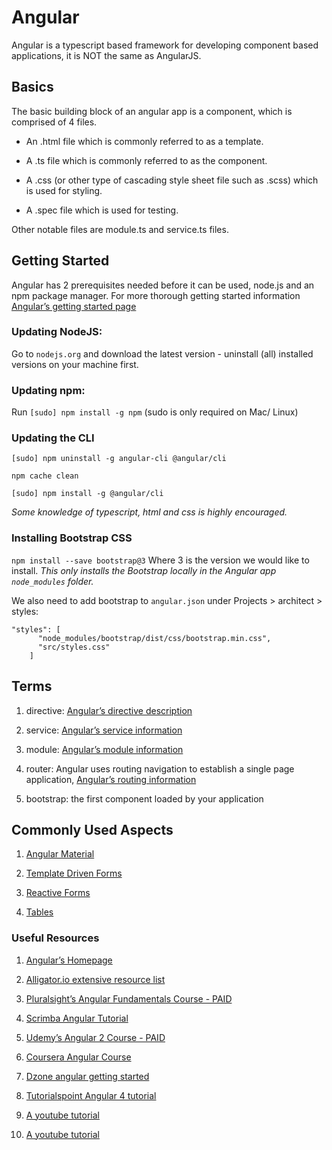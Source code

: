 # Angular

Angular is a typescript based framework for developing component based applications, it is NOT the same as AngularJS.

## Basics

The basic building block of an angular app is a component, which is comprised of 4 files.

*   An .html file which is commonly referred to as a template.
    
*   A .ts file which is commonly referred to as the component.
    
*   A .css (or other type of cascading style sheet file such as .scss) which is used for styling.
    
*   A .spec file which is used for testing.
    
Other notable files are module.ts and service.ts files.

## Getting Started

Angular has 2 prerequisites needed before it can be used, node.js and an npm package manager. For more thorough getting started information [Angular’s getting started page](https://angular.io/guide/quickstart)

### Updating NodeJS:

Go to `nodejs.org` and download the latest version - uninstall (all) installed versions on your machine first.

### Updating npm:

Run `[sudo] npm install -g npm`  (sudo  is only required on Mac/ Linux)

### Updating the CLI

`[sudo] npm uninstall -g angular-cli @angular/cli`
	
`npm cache clean`
	
`[sudo] npm install -g @angular/cli`

*Some knowledge of typescript, html and css is highly encouraged.*

### Installing Bootstrap CSS

`npm install --save bootstrap@3` Where 3 is the version we would like to install. *This only installs the Bootstrap locally in the Angular app `node_modules` folder.*

We also need to add bootstrap to `angular.json` under Projects > architect > styles:

	"styles": [
		  "node_modules/bootstrap/dist/css/bootstrap.min.css",
		  "src/styles.css"
		]

## Terms

1.  directive: [Angular’s directive description](https://angular.io/api/core/Directive#directive)
    
2.  service: [Angular’s service information](https://angular.io/tutorial/toh-pt4)
    
3.  module: [Angular’s module information](https://angular.io/guide/architecture-modules)
    
4.  router: Angular uses routing navigation to establish a single page application, [Angular’s routing information](https://angular.io/guide/router)
    
5.  bootstrap: the first component loaded by your application
    

## Commonly Used Aspects

1.  [Angular Material](https://material.angular.io/)
    
2.  [Template Driven Forms](https://angular.io/guide/forms)
    
3.  [Reactive Forms](https://angular.io/guide/reactive-forms)
    
4.  [Tables](https://material.angular.io/components/table/overview)
    

### Useful Resources

1.  [Angular’s Homepage](https://angular.io/)
    
2.  [Alligator.io extensive resource list](https://alligator.io/resources/)
    
3.  [Pluralsight’s Angular Fundamentals Course - PAID](https://app.pluralsight.com/library/courses/angular-fundamentals/table-of-contents)
    
4.  [Scrimba Angular Tutorial](https://scrimba.com/g/gyourfirstangularapp)
    
5.  [Udemy’s Angular 2 Course - PAID](https://www.udemy.com/the-complete-guide-to-angular-2/)
    
6.  [Coursera Angular Course](https://www.coursera.org/learn/angular)
    
7.  [Dzone angular getting started](https://dzone.com/articles/getting-started-with-angular-70)
    
8.  [Tutorialspoint Angular 4 tutorial](https://www.tutorialspoint.com/angular4/index.htm)
    
9.  [A youtube tutorial](https://www.youtube.com/watch?v=WWQZCDegWHg&list=PL6n9fhu94yhWqGD8BuKuX-VTKqlNBj-m6)
    
10.  [A youtube tutorial](https://www.youtube.com/watch?v=htPYk6QxacQ)